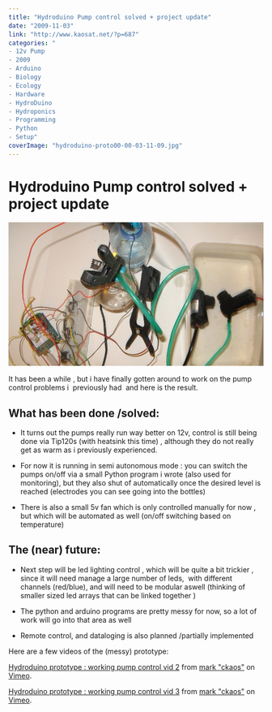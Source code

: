 ```yaml
---
title: "Hydroduino Pump control solved + project update"
date: "2009-11-03"
link: "http://www.kaosat.net/?p=687"
categories: "
- 12v Pump
- 2009
- Arduino
- Biology
- Ecology
- Hardware
- HydroDuino
- Hydroponics
- Programming
- Python
- Setup"
coverImage: "hydroduino-proto00-00-03-11-09.jpg"
---
```




# Hydroduino Pump control solved + project update 

[![hydroduino-proto00-00-03-11-09](./assets/hydroduino-proto00-00-03-11-09.jpg "hydroduino-proto00-00-03-11-09")](./assets/hydroduino-proto00-00-03-11-09.jpg)

It has been a while , but i have finally gotten around to work on the pump control problems i  previously had  and here is the result.

## What has been done /solved:

- It turns out the pumps really run way better on 12v, control is still being done via Tip120s (with heatsink this time) , although they do not really get as warm as i previously experienced.

- For now it is running in semi autonomous mode : you can switch the pumps on/off via a small Python program i wrote (also used for monitoring), but they also shut of automatically once the desired level is reached (electrodes you can see going into the bottles)

- There is also a small 5v fan which is only controlled manually for now , but which will be automated as well (on/off switching based on temperature)

## The (near) future:

- Next step will be led lighting control , which will be quite a bit trickier , since it will need manage a large number of leds,  with different channels (red/blue), and will need to be modular aswell (thinking of smaller sized led arrays that can be linked together )

- The python and arduino programs are pretty messy for now, so a lot of work will go into that area as well

- Remote control, and dataloging is also planned /partially implemented

Here are a few videos of the (messy) prototype: 

[Hydroduino prototype : working pump control vid 2](http://vimeo.com/7422292) from [mark "ckaos"](http://vimeo.com/user1581901) on [Vimeo](http://vimeo.com).

[Hydroduino prototype : working pump control vid 3](http://vimeo.com/7422511) from [mark "ckaos"](http://vimeo.com/user1581901) on [Vimeo](http://vimeo.com).
